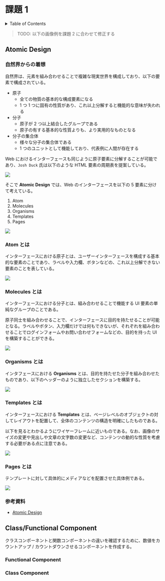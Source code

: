 # 課題 1

<!-- START doctoc generated TOC please keep comment here to allow auto update -->
<!-- DON'T EDIT THIS SECTION, INSTEAD RE-RUN doctoc TO UPDATE -->
<details>
<summary>Table of Contents</summary>

- [課題 1](#課題-1)
  - [Atomic Design](#atomic-design)
    - [自然界からの着想](#自然界からの着想)
    - [Atom とは](#atom-とは)
    - [Molecules とは](#molecules-とは)
    - [Organisms とは](#organisms-とは)
    - [Templates とは](#templates-とは)
    - [Pages とは](#pages-とは)
    - [参考資料](#参考資料)
  - [Class/Functional Component](#classfunctional-component)
    - [Functional Component](#functional-component)
    - [Class Component](#class-component)

</details>
<!-- END doctoc generated TOC please keep comment here to allow auto update -->

> TODO: 以下の画像例を課題 2 に合わせて修正する

## Atomic Design

### 自然界からの着想

自然界は、元素を組み合わせることで複雑な現実世界を構成しており、以下の要素で構成されている。

- 原子
  - 全ての物質の基本的な構成要素になる
  - 1 つ 1 つに固有の性質があり、これ以上分解すると機能的な意味が失われる
- 分子
  - 原子が 2 つ以上結合したグループである
  - 原子の有する基本的な性質よりも、より実用的なものとなる
- 分子の集合体
  - 様々な分子の集合体である
  - 1 つのユニットとして機能しており、代表例に人間が存在する

Web におけるインターフェースも同じように原子要素に分解することが可能であり、`Josh Duck` 氏は以下のような HTML 要素の周期表を提案している。

![](https://atomicdesign.bradfrost.com/images/content/html-periodic-table.png)

そこで **Atomic Design** では、Web のインターフェースを以下の 5 要素に分けて考えている。

1. Atom
2. Molecules
3. Organisms
4. Templates
5. Pages

![](https://atomicdesign.bradfrost.com/images/content/atomic-design-process.png)

### Atom とは

インターフェースにおける原子とは、ユーザーインターフェースを構成する基本的な要素のことであり、ラベルや入力欄、ボタンなどの、これ以上分解できない要素のことを表している。

![](https://atomicdesign.bradfrost.com/images/content/atoms-form-elements.png)

### Molecules とは

インターフェースにおける分子とは、組み合わせることで機能する UI 要素の単純なグループのことである。

原子同士を組み合わせることで、インターフェースに目的を持たせることが可能となる。ラベルやボタン、入力欄だけでは何もできないが、それぞれを組み合わせることでログインフォームやお問い合わせフォームなどの、目的を持った UI を構築することができる。

![](https://atomicdesign.bradfrost.com/images/content/molecule-search-form.png)

### Organisms とは

インタフェースにおける **Organisms** とは、目的を持たせた分子を組み合わせたものであり、以下のヘッダーのように独立したセクションを構築する。

![](https://atomicdesign.bradfrost.com/images/content/organism-header.png)

### Templates とは

インターフェースにおける **Templates** とは、ページレベルのオブジェクトの対してレイアウトを配置して、全体のコンテンツの構造を明確にしたものである。

以下を見るとわかるようにワイヤーフレームに近いものである。なお、画像のサイズの変更や見出しや文章の文字数の変更など、コンテンツの動的な性質を考慮する必要がある点に注意である。

![](https://atomicdesign.bradfrost.com/images/content/template.png)

### Pages とは

テンプレートに対して具体的にメディアなどを配置させた具体例である。

![](https://atomicdesign.bradfrost.com/images/content/page.png)

### 参考資料

- [Atomic Design](https://atomicdesign.bradfrost.com/table-of-contents/)

## Class/Functional Component

クラスコンポーネントと関数コンポーネントの違いを確認するために、数値をカウントアップ / カウントダウンさせるコンポーネントを作成する。

### Functional Component

### Class Component
